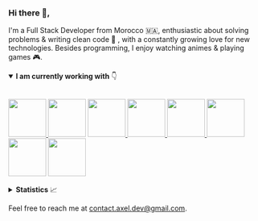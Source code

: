 ### Hi there 👋,

I'm a Full Stack Developer from Morocco 🇲🇦, enthusiastic about solving problems & writing clean code :rainbow: , with a constantly growing love for new technologies. Besides programming, I enjoy watching animes & playing games :video_game:.

<details open>
  <summary><b>I am currently working with</b> 👇</summary>

  <br>

  <a href="https://angular.io/" taget="_blank"><img src="https://i0.wp.com/stickykart.com/wp-content/uploads/2017/01/sticker900x900.png?resize=350%2C350&ssl=1" width="75" height="75" />
  <a href="https://firebase.google.com/" taget="_blank"><img src="https://firebaseopensource.com/logo-small.png" width="75" height="75" /></a>
  <a href="https://reactjs.org/" taget="_blank"><img src="https://res.cloudinary.com/practicaldev/image/fetch/s--VHkumAEb--/c_limit,f_auto,fl_progressive,q_80,w_375/https://dev-to-uploads.s3.amazonaws.com/uploads/badge/badge_image/26/react-sticker.png" width="75" height="75" />
  <a href="https://nodejs.org/en/" taget="_blank"><img src="https://res.cloudinary.com/practicaldev/image/fetch/s--JEjbOLD1--/c_limit,f_auto,fl_progressive,q_80,w_375/https://dev-to-uploads.s3.amazonaws.com/uploads/badge/badge_image/23/node-sticker.png" width="75" height="75" />
  <a href="https://www.php.net/" taget="_blank"><img src="https://devstickers.com/assets/img/pro/n72z.png" width="75" height="75" />
  <a href="https://www.python.org/" taget="_blank"><img src="https://devstickers.com/assets/img/pro/p3jo.png" width="75" height="75" />
  <a href="https://git-scm.com/" taget="_blank"><img src="https://res.cloudinary.com/practicaldev/image/fetch/s--ytlCYKyP--/c_limit,f_auto,fl_progressive,q_80,w_375/https://dev-to-uploads.s3.amazonaws.com/uploads/badge/badge_image/22/git-sticker.png" width="75" height="75" /></a>
  <a href="https://code.visualstudio.com/" taget="_blank"><img src="https://devstickers.com/assets/img/pro/saxu.png" width="75" height="75" /></a>

</details>

<details>
  <summary><b>Statistics</b> 📈</summary>

  <div align="center">

  [![AXeL's github stats](https://github-readme-stats.vercel.app/api?username=axel-dev&count_private=true&show_icons=true&hide_border=true)](https://github.com/AXeL-dev)

  </div>
</details>

Feel free to reach me at [contact.axel.dev@gmail.com](mailto:contact.axel.dev@gmail.com).
